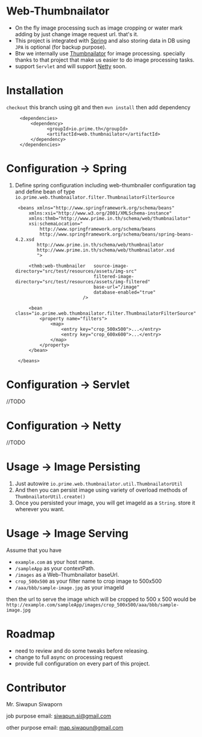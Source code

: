 # Web-Thumbnailator
- On the fly image processing such as image cropping or water mark adding by just change image request url. that's it.
- This project is integrated with [Spring](https://github.com/spring-projects/spring-framework) and also storing data in DB using `JPA` is optional (for backup purpose).
- Btw we internally use [Thumbnailator](https://github.com/coobird/thumbnailator) for image processing. specially thanks to that project that make us easier to do image processing tasks.
- support `Servlet` and will support [Netty](https://github.com/netty/netty) soon.

# Installation
`checkout` this branch using git and then `mvn install` then add dependency
     
         <dependencies>
             <dependency>
			       <groupId>io.prime.th</groupId>
			       <artifactId>web.thumbnailator</artifactId>
             </dependency>
         </dependencies>		

# Configuration -> Spring
1. Define spring configuration including web-thumbnailer configuration tag and define bean of type `io.prime.web.thumbnailator.filter.ThumbnailatorFilterSource`


     	<beans xmlns="http://www.springframework.org/schema/beans"
			xmlns:xsi="http://www.w3.org/2001/XMLSchema-instance"
			xmlns:thmb="http://www.prime.in.th/schema/web/thumbnailator"
			xsi:schemaLocation="
				http://www.springframework.org/schema/beans 
				http://www.springframework.org/schema/beans/spring-beans-4.2.xsd
		       http://www.prime.in.th/schema/web/thumbnailator
		       http://www.prime.in.th/schema/web/thumbnailator.xsd
		       ">
				
			<thmb:web-thumbnailer 	source-image-directory="src/test/resources/assets/img-src" 
									filtered-image-directory="src/test/resources/assets/img-filtered" 
									base-url="/image" 
									database-enabled="true"
								/>
			
			<bean class="io.prime.web.thumbnailator.filter.ThumbnailatorFilterSource">
				<property name="filters">
					<map>
						<entry key="crop_500x500">...</entry>
						<entry key="crop_600x600">...</entry>
					</map>
				</property>
			</bean>
			
		</beans>
	
# Configuration -> Servlet
//TODO

# Configuration -> Netty
//TODO

# Usage -> Image Persisting		
1. Just autowire `io.prime.web.thumbnailator.util.ThumbnailatorUtil`
2. And then you can persist image using variety of overload methods of `ThumbnailatorUtil.create()` 
3. Once you persisted your image, you will get imageId as a `String`. store it wherever you want.

# Usage -> Image Serving
Assume that you have
- `example.com` as your host name.
- `/sampleApp` as your contextPath.
- `/images` as a Web-Thumbnailator baseUrl.
- `crop_500x500` as your filter name to crop image to 500x500
- `/aaa/bbb/sample-image.jpg` as your imageId

then the url to serve the image which will be cropped to 500 x 500 would be `http://example.com/sampleApp/images/crop_500x500/aaa/bbb/sample-image.jpg`

# Roadmap
- need to review and do some tweaks before releasing.
- change to full async on processing request
- provide full configuration on every part of this project.

# Contributor
Mr. Siwapun Siwaporn

job purpose email: siwapun.si@gmail.com

other purpose email: map.siwapun@gmail.com